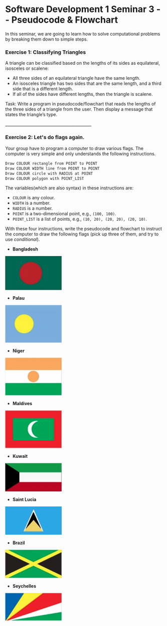 # Software Development 1 Seminar 3 -- Pseudocode & Flowchart

In this seminar, we are going to learn how to solve computational problems by breaking them down to simple steps.


###  Exercise 1: Classifying Triangles 
A triangle can be classified based on the lengths of its sides as equilateral, isosceles or scalene: 

- All three sides of an equilateral triangle have the same length. 
- An isosceles triangle has two sides that are the same length, and a third side that is a different length. 
- If all of the sides have different lengths, then the triangle is scalene.

Task: Write a program in pseudocode/flowchart that reads the lengths of the three sides of a triangle from the user. Then display a message that states the triangle’s type. 



\_\_\_\_\_\_\_\_\_\_\_\_\_\_\_\_\_\_\_\_\_\_\_\_\_\_\_\_\_\_\_\_\_\_\_\_\_\_\_\_\_\_\_


 

###  Exercise 2: Let's do flags again.

Your group have to program a computer to draw various flags. The computer is very simple and only understands the following instructions.

```
Draw COLOUR rectangle from POINT to POINT
Draw COLOUR WIDTH line from POINT to POINT
Draw COLOUR circle with RADIUS at POINT
Draw COLOUR polygon with POINT_LIST
```

The variables(which are also syntax) in these instructions are:

- `COLOUR` is any colour.
- `WIDTH` is a number.
- `RADIUS` is a number.
- `POINT` is a two-dimensional point, e.g., `(100, 100)`.
- `POINT_LIST` is a list of points, e.g., `(10, 20), (20, 20), (20, 10)`.

With these four instructions, write the pseudocode and flowchart to instruct the computer to draw the following flags (pick up three of them, and try to use *conditional*).

- **Bangladesh**

![image-20210402172042011](image-20210402172042011.png)

- **Palau**

![image-20210402172049501](image-20210402172049501.png)

- **Niger**

![image-20210402172056019](image-20210402172056019.png)

- **Maldives**

![image-20210402172104223](image-20210402172104223.png)

- **Kuwait**

![image-20210402172114184](image-20210402172114184.png)

- **Saint Lucia**

![image-20210402172122268](image-20210402172122268.png)

- **Brazil**

![image-20210402172134657](image-20210402172134657.png)

- **Seychelles**

![image-20210402172143639](image-20210402172143639.png)
